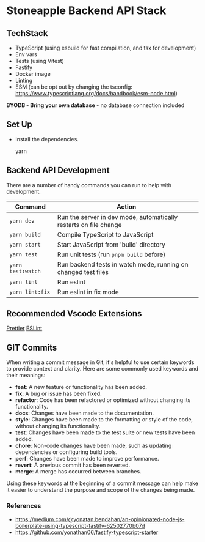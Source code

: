 # Stoneapple Backend API Stack

## TechStack

- TypeScript (using esbuild for fast compilation, and tsx for development)
- Env vars
- Tests (using Vitest)
- Fastify
- Docker image
- Linting
- ESM (can be opt out by changing the tsconfig: https://www.typescriptlang.org/docs/handbook/esm-node.html)

**BYODB - Bring your own database** - no database connection included

## Set Up

- Install the dependencies.

  yarn

## Backend API Development

There are a number of handy commands you can run to help with development.

| Command           | Action                                                            |
| ----------------- | ----------------------------------------------------------------- |
| `yarn dev`        | Run the server in dev mode, automatically restarts on file change |
| `yarn build`      | Compile TypeScript to JavaScript                                  |
| `yarn start`      | Start JavaScript from 'build' directory                           |
| `yarn test`       | Run unit tests (run `pnpm build` before)                          |
| `yarn test:watch` | Run backend tests in watch mode, running on changed test files    |
| `yarn lint`       | Run eslint                                                        |
| `yarn lint:fix`   | Run eslint in fix mode                                            |

## Recommended Vscode Extensions

[Prettier](https://marketplace.visualstudio.com/items?itemName=esbenp.prettier-vscode)
[ESLint](https://marketplace.visualstudio.com/items?itemName=dbaeumer.vscode-eslint)

## GIT Commits

When writing a commit message in Git, it's helpful to use certain keywords to provide context and clarity. Here are some commonly used keywords and their meanings:

- **feat**: A new feature or functionality has been added.
- **fix**: A bug or issue has been fixed.
- **refactor**: Code has been refactored or optimized without changing its functionality.
- **docs**: Changes have been made to the documentation.
- **style**: Changes have been made to the formatting or style of the code, without changing its functionality.
- **test**: Changes have been made to the test suite or new tests have been added.
- **chore**: Non-code changes have been made, such as updating dependencies or configuring build tools.
- **perf**: Changes have been made to improve performance.
- **revert**: A previous commit has been reverted.
- **merge**: A merge has occurred between branches.

Using these keywords at the beginning of a commit message can help make it easier to understand the purpose and scope of the changes being made.

### References
- https://medium.com/@yonatan.bendahan/an-opinionated-node-js-boilerplate-using-typescript-fastify-62502770b07d
- https://github.com/yonathan06/fastify-typescript-starter
